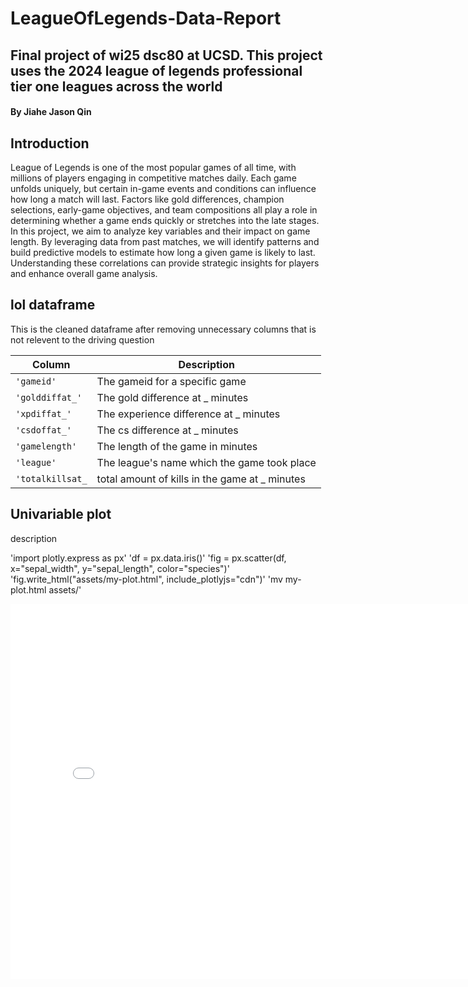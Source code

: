# LeagueOfLegends-Data-Report

## Final project of wi25 dsc80 at UCSD. This project uses the 2024 league of legends professional tier one leagues across the world

#### By Jiahe Jason Qin

## Introduction

League of Legends is one of the most popular games of all time, with millions of players engaging in competitive matches daily. Each game unfolds uniquely, but certain in-game events and conditions can influence how long a match will last. Factors like gold differences, champion selections, early-game objectives, and team compositions all play a role in determining whether a game ends quickly or stretches into the late stages.
In this project, we aim to analyze key variables and their impact on game length. By leveraging data from past matches, we will identify patterns and build predictive models to estimate how long a given game is likely to last. Understanding these correlations can provide strategic insights for players and enhance overall game analysis.

## lol dataframe

This is the cleaned dataframe after removing unnecessary columns that is not relevent to the driving question

| Column           | Description                                     |
| ---------------- | ----------------------------------------------- |
| `'gameid'`       | The gameid for a specific game                  |
| `'golddiffat_'`  | The gold difference at \_ minutes               |
| `'xpdiffat_'`    | The experience difference at \_ minutes         |
| `'csdoffat_'`    | The cs difference at \_ minutes                 |
| `'gamelength'`   | The length of the game in minutes               |
| `'league'`       | The league's name which the game took place     |
| `'totalkillsat_` | total amount of kills in the game at \_ minutes |

## Univariable plot

description

'import plotly.express as px'
'df = px.data.iris()'
'fig = px.scatter(df, x="sepal_width", y="sepal_length", color="species")'
'fig.write_html("assets/my-plot.html", include_plotlyjs="cdn")'
'mv my-plot.html assets/'

<iframe
  src="assets/my-plot.html"
  width="800"
  height="600"
  frameborder="0"
></iframe>

